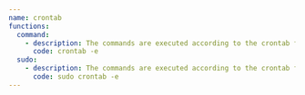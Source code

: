 ```yaml
---
name: crontab
functions:
  command:
    - description: The commands are executed according to the crontab file edited via the `crontab` utility.
      code: crontab -e
  sudo:
    - description: The commands are executed according to the crontab file edited via the `crontab` utility.
      code: sudo crontab -e
---
```

